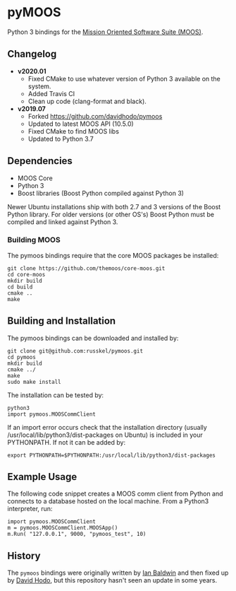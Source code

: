 # pyMOOS

Python 3 bindings for the [Mission Oriented Software Suite (MOOS)](http://www.robots.ox.ac.uk/~mobile/MOOS/wiki/pmwiki.php).


## Changelog

* **v2020.01**
  * Fixed CMake to use whatever version of Python 3 available on the system.
  * Added Travis CI
  * Clean up code (clang-format and black).
* **v2019.07**
  * Forked https://github.com/davidhodo/pymoos
  * Updated to latest MOOS API (10.5.0)
  * Fixed CMake to find MOOS libs
  * Updated to Python 3.7


## Dependencies

* MOOS Core
* Python 3
* Boost libraries (Boost Python compiled against Python 3)

Newer Ubuntu installations ship with both 2.7 and 3 versions of the Boost Python library.  For older versions (or other OS's) Boost Python must be compiled and linked against Python 3.

### Building MOOS

The pymoos bindings require that the core MOOS packages be installed:

	git clone https://github.com/themoos/core-moos.git
	cd core-moos
	mkdir build
	cd build
	cmake ..
	make


## Building and Installation

The pymoos bindings can be downloaded and installed by:

	git clone git@github.com:russkel/pymoos.git
	cd pymoos
	mkdir build
	cmake ../
	make
	sudo make install

The installation can be tested by:

	python3
	import pymoos.MOOSCommClient

If an import error occurs check that the installation directory (usually /usr/local/lib/python3/dist-packages on Ubuntu) is included in your PYTHONPATH.  If not it can be added by:

	export PYTHONPATH=$PYTHONPATH:/usr/local/lib/python3/dist-packages

## Example Usage

The following code snippet creates a MOOS comm client from Python and connects to a database hosted on the local machine.  From a Python3 interpreter, run:

	import pymoos.MOOSCommClient
	m = pymoos.MOOSCommClient.MOOSApp()
	m.Run( "127.0.0.1", 9000, "pymoos_test", 10)

## History 
The `pymoos` bindings were originally written by [Ian Baldwin](http://sourceforge.net/projects/pymoos/) and then fixed up by [David Hodo](https://github.com/davidhodo/pymoos), but this repository hasn't seen an update in some years.